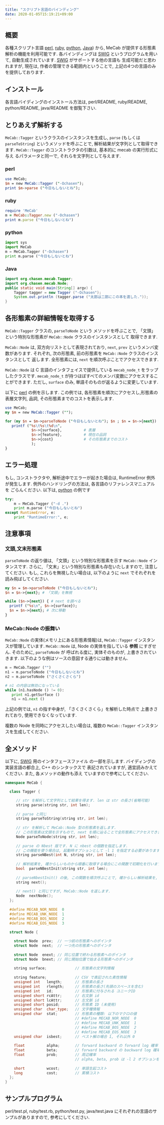 ```yaml
---
title: "スクリプト言語のバインディング"
date: 2020-01-05T15:19:21+09:00
---
```


## 概要

各種スクリプト言語 [perl][perl],
[ruby][ruby],
[python][python],
[Java][java])
から, MeCab が提供する形態素解析の機能を利用可能です.
各バインディングは [SWIG][SWIG] というプログラムを用いて, 自動生成されています.
[SWIG][SWIG] がサポートする他の言語も
生成可能だと思われますが, 現在は, 作者の管理できる範囲内ということで, 
上記の4つの言語のみを提供しております.

## インストール

各言語バイディングのインストール方法は, perl/README, ruby/README, python/README,
java/README を御覧下さい.

## とりあえず解析する

`MeCab::Tagger` というクラスのインスタンスを生成し, `parse` (もしくは
`parseToString`) というメソッドを呼ぶことで, 解析結果が文字列として取得できます.
`MeCab::Tagger` のコンストラクタの引数は, 基本的に mecab の実行形式に与え
るパラメータと同一で, それらを文字列として与えます.

### perl

```perl
use MeCab;
$m = new MeCab::Tagger ("-Ochasen");
print $m->parse ("今日もしないとね");
```

### ruby

```ruby
require 'MeCab'
m = MeCab::Tagger.new ("-Ochasen")
print m.parse ("今日もしないとね")
```

### python

```python
import sys
import MeCab
m = MeCab.Tagger ("-Ochasen")
print m.parse ("今日もしないとね")
```

### Java

```java
import org.chasen.mecab.Tagger;
import org.chasen.mecab.Node;
public static void main(String[] argv) {
    Tagger tagger = new Tagger ("-Ochasen");
    System.out.println (tagger.parse ("太郎は二郎にこの本を渡した.")); 
}
```

## 各形態素の詳細情報を取得する

`MeCab::Tagger` クラスの, `parseToNode` という
メソッドを呼ぶことで, 「文頭」という特別な形態素が `MeCab::Node` クラスのインスタンスとして
取得できます.

`MeCab::Node` は, 双方向リストとして表現されており, `next`, `prev` というメンバ変数があります.
それぞれ, 次の形態素, 前の形態素を `MeCab::Node` クラスのインスタンスとして
返します. 全形態素には, `next` を順次呼ぶことでアクセスできます.

`MeCab::Node` は C 言語のインタフェイスで提供している `mecab_node_t` をラップしたクラスです.
`mecab_node_t` が持つほぼすべてのメンバ変数にアクセスすることができます.
ただし, `surface` のみ, 単語そのものが返るように変更しています.

以下に [perl][perl] の例を示します. この例では, 
各形態素を順次にアクセスし,形態素の表層文字列, 品詞, その形態素までのコストを表示します.

```perl
use MeCab;
my $m = new MeCab::Tagger ("");

for (my $n = $m->parseToNode ("今日もしないとね"); $n ; $n = $n->{next}) {
   printf ("%s\t%s\t%d\n",
            $n->{surface},          # 表層
            $n->{feature},          # 現在の品詞
            $n->{cost}              # その形態素までのコスト
            );
}
```

## エラー処理

もし, コンストラクタや, 解析途中でエラーが起きた場合は, 
RuntimeError 例外が発生します. 
例外のハンドリングの方法は, 各言語のリファレンスマニュアルを
ごらんください. 以下は, [python][python] の例です

```python
try:
    m = MeCab.Tagger ("-d .")
    print m.parse ("今日もしないとね")
except RuntimeError, e:
    print "RuntimeError:", e;
```


## 注意事項

### 文頭,文末形態素

`parseToNode` の返り値は, 「文頭」という特別な形態素を示す `MeCab::Node`
インタンスです. さらに, 「文末」という特別な形態素も存在いたしますので,
注意してください. もし, これらを無視したい場合は, 以下のように
`next` でそれぞれを読み飛ばしてください.

```perl
my $n = $m->parseToNode ("今日もしないとね"); 
$n = $n->{next}; # 「文頭」を無視

while ($n->{next}) { # next を調べる
  printf ("%s\n", $n->{surface});
  $n = $n->{next}; # 次に移動
}
```

### MeCab::Node の振舞い

`MeCab::Node` の実体(メモリ上にある形態素情報)は, 
`MeCab::Tagger` インスタンスが管理しています. `MeCab::Node` は,
Node の実体を指している **参照** にすぎせん. そのために, `parseToNode` が
呼ばれる度に, 実体そのものが, 上書きされていきます. 以下のような例はソースの意図する通りには動きません.
 
```python
m = MeCab.Tagger ("")
n1 = m.parseToNode ("今日もしないとね") 
n2 = m.parseToNode ("さくさくさくら")

# n1 の内容は無効になっている
while (n1.hasNode () != 0):
   print n1.getSurface ()
   n1 = n1.next ()
```

上記の例では, `n1` の指す中身が, 「さくさくさくら」を解析した時点で
上書きされており, 使用できなくなっています. 

複数の Node を同時にアクセスしたい場合は, 複数の `MeCab::Tagger` インスタンスを生成してください.

## 全メソッド

以下に, [SWIG][SWIG] 用のインタフェースファイル
の一部を示します. バイディングの実装言語の都合上, C++ のシンタックスで
表記されていますが, 適宜読みかえてください. また, 各メソッドの動作も添え
ていますので参考にしてください.

```cpp
namespace MeCab {

  class Tagger {

     // str を解析して文字列として結果を得ます. len は str の長さ(省略可能)
     string parse(string str, int len);
  
     // parse と同じ
     string parseToString(string str, int len);
  
     // str を解析して MeCab::Node 型の形態素を返します. 
     // この形態素は文頭を示すもので, next を順に辿ることで全形態素にアクセスできます
     Node parseToNode(string str, int len);
  
     // parse の Nbest 版です. N に nbest の個数を指定します.
     // この機能を使う場合は, 起動時オプションとして -l 1 を指定する必要があります
     string parseNBest(int N, string str, int len);
  
     // 解析結果を, 確からしいものから順番に取得する場合にこの関数で初期化を行います.
     bool  parseNBestInit(string str, int len);
  
     // parseNbestInit() の後, この関数を順次呼ぶことで, 確からしい解析結果を, 順番に取得できます.
     string next();
  
     // next() と同じですが, MeCab::Node を返します.
     Node  nextNode();
  };
  
  #define MECAB_NOR_NODE  0
  #define MECAB_UNK_NODE  1
  #define MECAB_BOS_NODE  2
  #define MECAB_EOS_NODE  3
  
  struct Node {

    struct Node  prev;  // 一つ前の形態素へのポインタ
    struct Node  next;  // 一つ先の形態素へのポインタ
    
    struct Node  enext; // 同じ位置で終わる形態素へのポインタ
    struct Node  bnext; // 同じ開始位置で始まる形態素へのポインタ
  
    string surface;             // 形態素の文字列情報 
  			      
    string feature;             // CSV で表記された素性情報
    unsigned int   length;      // 形態素の長さ
    unsigned int   rlength;     // 形態素の長さ(先頭のスペースを含む)
    unsigned int   id;          // 形態素に付与される ユニークID
    unsigned short rcAttr;      // 右文脈 id 
    unsigned short lcAttr;      // 左文脈 id
    unsigned short posid;       // 形態素 ID (未使用)
    unsigned char  char_type;   // 文字種情報
    unsigned char  stat;        // 形態素の種類: 以下のマクロの値
                                // #define MECAB_NOR_NODE  0
                                // #define MECAB_UNK_NODE  1
                                // #define MECAB_BOS_NODE  2
                                // #define MECAB_EOS_NODE  3
    unsigned char  isbest;      // ベスト解の場合 1, それ以外 0
  
    float          alpha;       // forward backward の forward log 確率
    float          beta;        // forward backward の backward log 確率 
    float          prob;        // 周辺確率
                                // alpha, beta, prob は -l 2 オプションを指定した時に定義されます
  
    short          wcost;       // 単語生起コスト
    long           cost;        // 累積コスト
  };
}
```

## サンプルプログラム

perl/test.pl, ruby/test.rb, python/test.py, java/test.java
にそれぞれの言語のサンプルがありますので, 参考にしてください.

[perl]: http://www.perl.com "perl"
[ruby]: http://www.ruby-lang.org "ruby"
[python]: http://www.python.org "python"
[Java]: http://java.sun.com "java"
[SWIG]: http://www.swig.org "SWIG"
